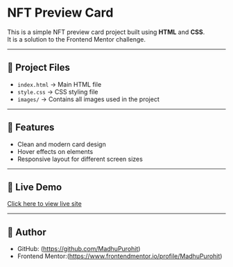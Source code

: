 # NFT Preview Card

This is a simple NFT preview card project built using **HTML** and **CSS**.  
It is a solution to the Frontend Mentor challenge.

---

## 📂 Project Files
- `index.html` → Main HTML file  
- `style.css` → CSS styling file  
- `images/` → Contains all images used in the project  

---

## 🚀 Features
- Clean and modern card design  
- Hover effects on elements  
- Responsive layout for different screen sizes  

---

## 🔗 Live Demo
[Click here to view live site](https://yourusername.github.io/nft-preview-card/)  

---

## 🙌 Author
- GitHub: (https://github.com/MadhuPurohit)  
- Frontend Mentor:(https://www.frontendmentor.io/profile/MadhuPurohit)  
